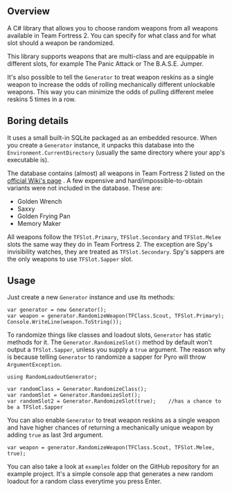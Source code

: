 ﻿## Overview

A C# library that allows you to choose random weapons from all weapons available in Team Fortress 2.
You can specify for what class and for what slot should a weapon be randomized.

This library supports weapons that are multi-class and are equippable in different slots, for example The Panic Attack or The B.A.S.E. Jumper.

It's also possible to tell the `Generator` to treat weapon reskins as a single weapon to increase the odds of rolling mechanically different unlockable weapons.
This way you can minimize the odds of pulling different melee reskins 5 times in a row.

## Boring details

It uses a small built-in SQLite packaged as an embedded resource. 
When you create a `Generator` instance, it unpacks this database into the `Environment.CurrentDirectory` (usually the same directory where your app's executable is).

The database contains (almost) all weapons in Team Fortress 2 listed on the [official Wiki's page](https://wiki.teamfortress.com/wiki/Weapons) . A few expensive and hard/impossible-to-obtain variants were not included in the database. These are:
 - Golden Wrench
 - Saxxy
 - Golden Frying Pan
 - Memory Maker

All weapons follow the `TFSlot.Primary`, `TFSlot.Secondary` and `TFSlot.Melee` slots the same way they do in Team Fortress 2. The exception are Spy's invisibility watches, they are treated as `TFSlot.Secondary`. Spy's sappers are the only weapons to use `TFSlot.Sapper` slot.

## Usage

Just create a new `Generator` instance and use its methods:

```
var generator = new Generator();
var weapon = generator.RandomizeWeapon(TFClass.Scout, TFSlot.Primary);
Console.WriteLine(weapon.ToString());
```

To randomize things like classes and loadout slots, `Generator` has static methods for it.
The `Generator.RandomizeSlot()` method by default won't output a `TFSlot.Sapper`, unless you supply a `true` argument.
The reason why is because telling `Generator` to randomize a sapper for Pyro will throw `ArgumentException`.

```
using RandomLoadoutGenerator;

var randomClass = Generator.RandomizeClass();
var randomSlot = Generator.RandomizeSlot();         
var randomSlot2 = Generator.RandomizeSlot(true);    //has a chance to be a TFSlot.Sapper
```

You can also enable `Generator` to treat weapon reskins as a single weapon and have higher chances of returning a mechanically unique weapon by adding `true` as last 3rd argument.

```
var weapon = generator.RandomizeWeapon(TFClass.Scout, TFSlot.Melee, true);
```

You can also take a look at `examples` folder on the GitHub repository for an example project. It's a simple console app that generates a new random loadout for a random class everytime you press Enter.
